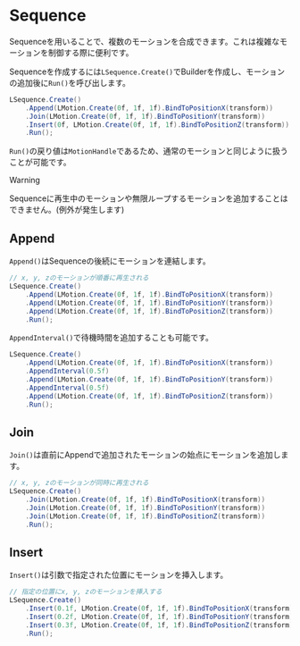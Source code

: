 # Sequence

Sequenceを用いることで、複数のモーションを合成できます。これは複雑なモーションを制御する際に便利です。

Sequenceを作成するには`LSequence.Create()`でBuilderを作成し、モーションの追加後に`Run()`を呼び出します。

```cs
LSequence.Create()
    .Append(LMotion.Create(0f, 1f, 1f).BindToPositionX(transform))
    .Join(LMotion.Create(0f, 1f, 1f).BindToPositionY(transform))
    .Insert(0f, LMotion.Create(0f, 1f, 1f).BindToPositionZ(transform))
    .Run();
```

`Run()`の戻り値は`MotionHandle`であるため、通常のモーションと同じように扱うことが可能です。

> [!WARNING]
> Sequenceに再生中のモーションや無限ループするモーションを追加することはできません。(例外が発生します)

## Append

`Append()`はSequenceの後続にモーションを連結します。

```cs
// x, y, zのモーションが順番に再生される
LSequence.Create()
    .Append(LMotion.Create(0f, 1f, 1f).BindToPositionX(transform))
    .Append(LMotion.Create(0f, 1f, 1f).BindToPositionY(transform))
    .Append(LMotion.Create(0f, 1f, 1f).BindToPositionZ(transform))
    .Run();
```

`AppendInterval()`で待機時間を追加することも可能です。

```cs
LSequence.Create()
    .Append(LMotion.Create(0f, 1f, 1f).BindToPositionX(transform))
    .AppendInterval(0.5f)
    .Append(LMotion.Create(0f, 1f, 1f).BindToPositionY(transform))
    .AppendInterval(0.5f)
    .Append(LMotion.Create(0f, 1f, 1f).BindToPositionZ(transform))
    .Run();
```

## Join

`Join()`は直前にAppendで追加されたモーションの始点にモーションを追加します。

```cs
// x, y, zのモーションが同時に再生される
LSequence.Create()
    .Join(LMotion.Create(0f, 1f, 1f).BindToPositionX(transform))
    .Join(LMotion.Create(0f, 1f, 1f).BindToPositionY(transform))
    .Join(LMotion.Create(0f, 1f, 1f).BindToPositionZ(transform))
    .Run();
```

## Insert

`Insert()`は引数で指定された位置にモーションを挿入します。

```cs
// 指定の位置にx, y, zのモーションを挿入する
LSequence.Create()
    .Insert(0.1f, LMotion.Create(0f, 1f, 1f).BindToPositionX(transform))
    .Insert(0.2f, LMotion.Create(0f, 1f, 1f).BindToPositionY(transform))
    .Insert(0.3f, LMotion.Create(0f, 1f, 1f).BindToPositionZ(transform))
    .Run();
```
